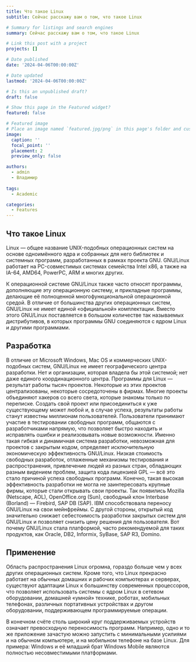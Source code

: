 ```yaml
---
title: Что такое Linux
subtitle: Сейчас расскажу вам о том, что такое Linux

# Summary for listings and search engines
summary: Сейчас расскажу вам о том, что такое Linux

# Link this post with a project
projects: []

# Date published
date: '2024-04-06T00:00:00Z'

# Date updated
lastmod: '2024-04-06T00:00:00Z'

# Is this an unpublished draft?
draft: false

# Show this page in the Featured widget?
featured: false

# Featured image
# Place an image named `featured.jpg/png` in this page's folder and customize its options here.
image:
  caption: ''
  focal_point: ''
  placement: 2
  preview_only: false

authors:
  - admin
  - Владимир
  
tags:
  - Academic

categories:
  - Features
---
```


## Что такое Linux

Linux — общее название UNIX-подобных операционных систем на основе одноимённого ядра и собранных для него библиотек и системных программ, разработанных в рамках проекта GNU.
GNU/Linux работает на PC-совместимых системах семейства Intel x86, а также на IA-64, AMD64, PowerPC, ARM и многих других.

К операционной системе GNU/Linux также часто относят программы, дополняющие эту операционную систему, и прикладные программы, делающие её полноценной многофункциональной операционной средой. В отличие от большинства других операционных систем, GNU/Linux не имеет единой «официальной» комплектации. Вместо этого GNU/Linux поставляется в большом количестве так называемых дистрибутивов, в которых программы GNU соединяются с ядром Linux и другими программами.


## Разработка



В отличие от Microsoft Windows, Mac OS и коммерческих UNIX-подобных систем, GNU/Linux не имеет географического центра разработки. Нет и организации, которая владела бы этой системой; нет даже единого координационного центра. Программы для Linux — результат работы тысяч проектов. Некоторые из этих проектов централизованы, некоторые сосредоточены в фирмах. Многие проекты объединяют хакеров со всего света, которые знакомы только по переписке. Создать свой проект или присоединиться к уже существующему может любой и, в случае успеха, результаты работы станут известны миллионам пользователей. Пользователи принимают участие в тестировании свободных программ, общаются с разработчиками напрямую, что позволяет быстро находить и исправлять ошибки и реализовывать новые возможности.
Именно такая гибкая и динамичная система разработки, невозможная для проектов с закрытым кодом, определяет исключительную экономическую эффективность GNU/Linux. Низкая стоимость свободных разработок, отлаженные механизмы тестирования и распространения, привлечение людей из разных стран, обладающих разным видением проблем, защита кода лицензией GPL — всё это стало причиной успеха свободных программ.
Конечно, такая высокая эффективность разработки не могла не заинтересовать крупные фирмы, которые стали открывать свои проекты. Так появились Mozilla (Netscape, AOL), OpenOffice.org (Sun), свободный клон Interbase (Borland) — Firebird, SAP DB (SAP). IBM способствовала переносу GNU/Linux на свои мейнфреймы.
С другой стороны, открытый код значительно снижает себестоимость разработки закрытых систем для GNU/Linux и позволяет снизить цену решения для пользователя. Вот почему GNU/Linux стала платформой, часто рекомендуемой для таких продуктов, как Oracle, DB2, Informix, SyBase, SAP R3, Domino.

## Применение

Область распространения Linux огромна, гораздо больше чем у вcех других операционных систем. Кроме того, что Linux прекрасно работает на обычных домашних и рабочих компьютерах и серверах, существуют адаптации Linux к большинству современных процессоров, что позволяет использовать системы с ядром Linux в сетевом оборудовании, домашней «умной» технике, роботах, мобильных телефонах, различных портативных устройствах и другом оборудовании, поддерживающем программируемые операции.

В конечном счёте столь широкий круг поддерживаемых устройств означает превосходную переносимость программ. Например, одно и то же приложение зачастую можно запустить с минимальными усилиями и на обычном компьютере, и на мобильном телефоне на базе Linux. Для примера: Windows и её младший брат Windows Mobile являются полностью несовместимыми платформами. 
